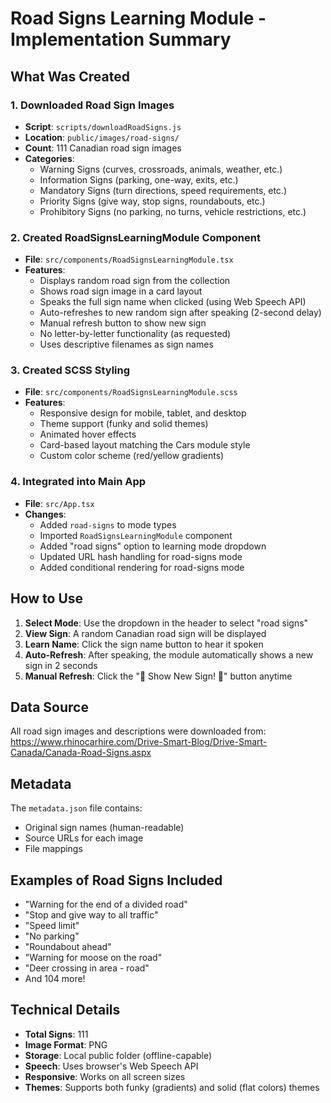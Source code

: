 # Road Signs Learning Module - Implementation Summary

## What Was Created

### 1. Downloaded Road Sign Images
- **Script**: `scripts/downloadRoadSigns.js`
- **Location**: `public/images/road-signs/`
- **Count**: 111 Canadian road sign images
- **Categories**:
  - Warning Signs (curves, crossroads, animals, weather, etc.)
  - Information Signs (parking, one-way, exits, etc.)
  - Mandatory Signs (turn directions, speed requirements, etc.)
  - Priority Signs (give way, stop signs, roundabouts, etc.)
  - Prohibitory Signs (no parking, no turns, vehicle restrictions, etc.)

### 2. Created RoadSignsLearningModule Component
- **File**: `src/components/RoadSignsLearningModule.tsx`
- **Features**:
  - Displays random road sign from the collection
  - Shows road sign image in a card layout
  - Speaks the full sign name when clicked (using Web Speech API)
  - Auto-refreshes to new random sign after speaking (2-second delay)
  - Manual refresh button to show new sign
  - No letter-by-letter functionality (as requested)
  - Uses descriptive filenames as sign names

### 3. Created SCSS Styling
- **File**: `src/components/RoadSignsLearningModule.scss`
- **Features**:
  - Responsive design for mobile, tablet, and desktop
  - Theme support (funky and solid themes)
  - Animated hover effects
  - Card-based layout matching the Cars module style
  - Custom color scheme (red/yellow gradients)

### 4. Integrated into Main App
- **File**: `src/App.tsx`
- **Changes**:
  - Added `road-signs` to mode types
  - Imported `RoadSignsLearningModule` component
  - Added "road signs" option to learning mode dropdown
  - Updated URL hash handling for road-signs mode
  - Added conditional rendering for road-signs mode

## How to Use

1. **Select Mode**: Use the dropdown in the header to select "road signs"
2. **View Sign**: A random Canadian road sign will be displayed
3. **Learn Name**: Click the sign name button to hear it spoken
4. **Auto-Refresh**: After speaking, the module automatically shows a new sign in 2 seconds
5. **Manual Refresh**: Click the "🔄 Show New Sign! 🚸" button anytime

## Data Source

All road sign images and descriptions were downloaded from:
https://www.rhinocarhire.com/Drive-Smart-Blog/Drive-Smart-Canada/Canada-Road-Signs.aspx

## Metadata

The `metadata.json` file contains:
- Original sign names (human-readable)
- Source URLs for each image
- File mappings

## Examples of Road Signs Included

- "Warning for the end of a divided road"
- "Stop and give way to all traffic"
- "Speed limit"
- "No parking"
- "Roundabout ahead"
- "Warning for moose on the road"
- "Deer crossing in area - road"
- And 104 more!

## Technical Details

- **Total Signs**: 111
- **Image Format**: PNG
- **Storage**: Local public folder (offline-capable)
- **Speech**: Uses browser's Web Speech API
- **Responsive**: Works on all screen sizes
- **Themes**: Supports both funky (gradients) and solid (flat colors) themes
